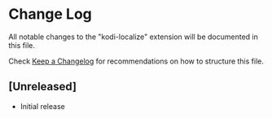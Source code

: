 # Change Log

All notable changes to the "kodi-localize" extension will be documented in this file.

Check [Keep a Changelog](http://keepachangelog.com/) for recommendations on how to structure this file.

## [Unreleased]

- Initial release